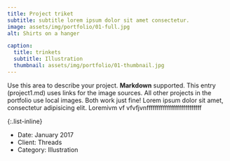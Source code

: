 ```yaml
---
title: Project triket
subtitle: subtitle lorem ipsum dolor sit amet consectetur.
image: assets/img/portfolio/01-full.jpg
alt: Shirts on a hanger

caption:
  title: trinkets
  subtitle: Illustration
  thumbnail: assets/img/portfolio/01-thumbnail.jpg
---
```

Use this area to describe your project. **Markdown** supported. This entry (project1.md) uses links for the image sources. All other projects in the portfolio use local images. Both work just fine! Lorem ipsum dolor sit amet, consectetur adipisicing elit.
Loremivm vf vfvfjvnfffffffffffffffffffffffffff 

{:.list-inline}
- Date: January 2017
- Client: Threads
- Category: Illustration

